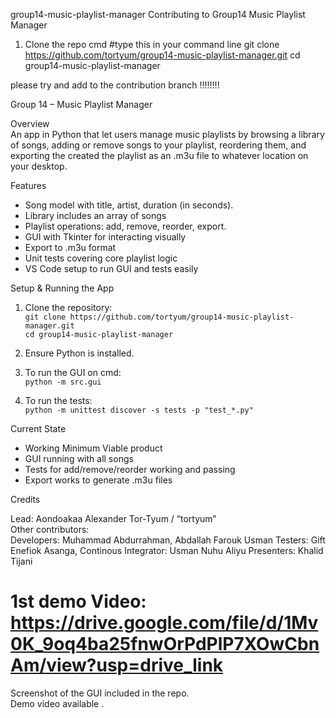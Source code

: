 group14-music-playlist-manager
Contributing to Group14 Music Playlist Manager

1. Clone the repo
cmd #type this in your command line 
git clone https://github.com/tortyum/group14-music-playlist-manager.git
cd group14-music-playlist-manager


please try and add to the contribution branch !!!!!!!!





Group 14 – Music Playlist Manager

Overview  
An app in Python that let users manage music playlists by browsing a library of songs, adding or remove songs to your playlist, reordering them, and exporting the created the playlist as an .m3u file to whatever location on your desktop.

Features  
- Song model with title, artist, duration (in seconds). 
- Library includes an array of songs  
- Playlist operations: add, remove, reorder, export.  
- GUI with Tkinter for interacting visually  
- Export to .m3u format  
- Unit tests covering core playlist logic  
- VS Code setup to run GUI and tests easily  

Setup & Running the App  

1. Clone the repository:  
   `git clone https://github.com/tortyum/group14-music-playlist-manager.git`  
   `cd group14-music-playlist-manager`

2. Ensure Python is installed.  

3. To run the GUI on cmd:  
   `python -m src.gui`

4. To run the tests:  
   `python -m unittest discover -s tests -p "test_*.py"`

Current State  

- Working Minimum Viable product 
- GUI running with all songs
- Tests for add/remove/reorder working and passing  
- Export works to generate .m3u files  

Credits  

Lead: Aondoakaa Alexander Tor-Tyum / “tortyum”  
Other contributors:  
Developers: Muhammad Abdurrahman, Abdallah Farouk Usman
Testers: Gift Enefiok Asanga, 
Continous Integrator: Usman Nuhu Aliyu
Presenters: Khalid Tijani


# 1st demo Video: https://drive.google.com/file/d/1Mv0K_9oq4ba25fnwOrPdPlP7XOwCbnAm/view?usp=drive_link

 

Screenshot of the GUI included in the repo.  
Demo video available .  
